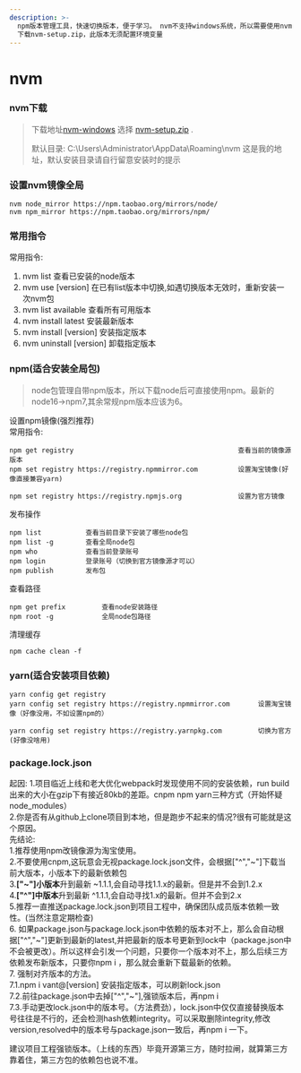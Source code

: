 ```yaml
---
description: >-
  npm版本管理工具，快速切换版本，便于学习。 nvm不支持windows系统，所以需要使用nvm-windows
  下载nvm-setup.zip，此版本无须配置环境变量
---
```


# nvm

### nvm下载

> 下载地址[nvm-windows](https://github.com/coreybutler/nvm-windows/releases)  选择 [nvm-setup.zip](https://github.com/coreybutler/nvm-windows/releases/download/1.1.7/nvm-setup.zip) .
>
> 默认目录:     C:\Users\Administrator\AppData\Roaming\nvm   这是我的地址，默认安装目录请自行留意安装时的提示

### 设置nvm镜像全局

```
nvm node_mirror https://npm.taobao.org/mirrors/node/
nvm npm_mirror https://npm.taobao.org/mirrors/npm/
```

### 常用指令

常用指令:

1. nvm list 查看已安装的node版本
2. nvm use \[version] 在已有list版本中切换,如遇切换版本无效时，重新安装一次nvm包
3. nvm list available 查看所有可用版本
4. nvm install latest 安装最新版本
5. nvm install \[version] 安装指定版本
6. nvm uninstall \[version] 卸载指定版本

### npm(适合安装全局包)

> node包管理自带npm版本，所以下载node后可直接使用npm。最新的node16->npm7,其余常规npm版本应该为6。

设置npm镜像(强烈推荐)\
常用指令:

```
npm get registry                                         查看当前的镜像源版本
npm set registry https://registry.npmmirror.com          设置淘宝镜像(好像直接兼容yarn)

npm set registry https://registry.npmjs.org              设置为官方镜像
```

发布操作

```
npm list           查看当前目录下安装了哪些node包
npm list -g        查看全局node包
npm who            查看当前登录账号
npm login          登录账号（切换到官方镜像源才可以）
npm publish        发布包
```

查看路径

```
npm get prefix         查看node安装路径
npm root -g            全局node包路径
```

清理缓存

```
npm cache clean -f
```

### yarn(适合安装项目依赖)

```
yarn config get registry 
yarn config set registry https://registry.npmmirror.com       设置淘宝镜像（好像没用，不如设置npm的）
   
yarn config set registry https://registry.yarnpkg.com         切换为官方(好像没啥用)
```

### package.lock.json&#x20;

起因: 1.项目临近上线和老大优化webpack时发现使用不同的安装依赖，run build出来的大小在gzip下有接近80kb的差距。cnpm npm yarn三种方式（开始怀疑node\_modules）\
2.你是否有从github上clone项目到本地，但是跑步不起来的情况?很有可能就是这个原因。\
先结论:\
1.推荐使用npm改镜像源为淘宝使用。\
2.不要使用cnpm,这玩意会无视package.lock.json文件，会根据\["^","\~"]下载当前大版本，小版本下的最新依赖包\
3.**\["\~"]小版本**升到最新 \~1.1.1,会自动寻找1.1.x的最新。但是并不会到1.2.x\
4.**\["^"]中版本**升到最新 ^1.1.1,会自动寻找1.x的最新。但并不会到2.x\
5.推荐一直推送package.lock.json到项目工程中，确保团队成员版本依赖一致性。(当然注意定期检查)\
6\. 如果package.json与package.lock.json中依赖的版本对不上，那么会自动根据\["^","\~"]更新到最新的latest,并把最新的版本号更新到lock中（package.json中不会被更改）。所以这样会引发一个问题，只要你一个版本对不上，那么后续三方依赖发布新版本，只要你npm i ，那么就会重新下载最新的依赖。\
7\. 强制对齐版本的方法。\
7.1.npm i vant@\[version] 安装指定版本，可以刷新lock.json\
7.2.前往package.json中去掉\["^","\~"],强锁版本后，再npm i\
7.3.手动更改lock.json中的版本号。（方法费劲），lock.json中仅仅直接替换版本号往往是不行的，还会检测hash依赖integrity。可以采取删除integrity,修改version,resolved中的版本号与package.json一致后，再npm i 一下。

建议项目工程强锁版本。（上线的东西）毕竟开源第三方，随时拉闸，就算第三方靠着住，第三方包的依赖包也说不准。
